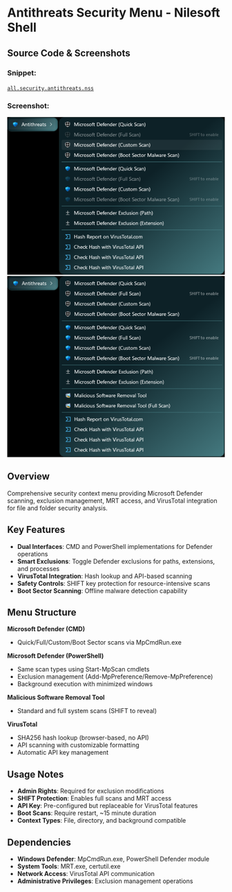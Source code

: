 # Antithreats Security Menu - Nilesoft Shell

## Source Code & Screenshots

### Snippet:
[`all.security.antithreats.nss`](/ex3.multifunction/all.security.antithreats.nss)

### Screenshot:
![Screenshot 1](/ex3.multifunction/all.security.antithreats.1.png)
![Screenshot 2](/ex3.multifunction/all.security.antithreats.2.png)

## Overview

Comprehensive security context menu providing Microsoft Defender scanning, exclusion management, MRT access, and VirusTotal integration for file and folder security analysis.

## Key Features

- **Dual Interfaces**: CMD and PowerShell implementations for Defender operations
- **Smart Exclusions**: Toggle Defender exclusions for paths, extensions, and processes
- **VirusTotal Integration**: Hash lookup and API-based scanning
- **Safety Controls**: SHIFT key protection for resource-intensive scans
- **Boot Sector Scanning**: Offline malware detection capability

## Menu Structure

**Microsoft Defender (CMD)**
- Quick/Full/Custom/Boot Sector scans via MpCmdRun.exe

**Microsoft Defender (PowerShell)**  
- Same scan types using Start-MpScan cmdlets
- Exclusion management (Add-MpPreference/Remove-MpPreference)
- Background execution with minimized windows

**Malicious Software Removal Tool**
- Standard and full system scans (SHIFT to reveal)

**VirusTotal**
- SHA256 hash lookup (browser-based, no API)
- API scanning with customizable formatting
- Automatic API key management

## Usage Notes

- **Admin Rights**: Required for exclusion modifications
- **SHIFT Protection**: Enables full scans and MRT access
- **API Key**: Pre-configured but replaceable for VirusTotal features
- **Boot Scans**: Require restart, ~15 minute duration
- **Context Types**: File, directory, and background compatible

## Dependencies

- **Windows Defender**: MpCmdRun.exe, PowerShell Defender module
- **System Tools**: MRT.exe, certutil.exe
- **Network Access**: VirusTotal API communication
- **Administrative Privileges**: Exclusion management operations